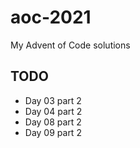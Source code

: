 # aoc-2021
My Advent of Code solutions

## TODO
* Day 03 part 2
* Day 04 part 2
* Day 08 part 2
* Day 09 part 2
